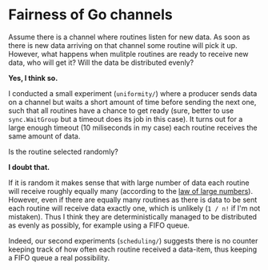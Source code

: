 # Fairness of Go channels
Assume there is a channel where routines listen for new data. As soon as there is new data arriving on that channel some routine will pick it up. However, what happens when mulitple routines are ready to receive new data, who will get it? Will the data be distributed evenly?

**Yes, I think so.**

I conducted a small experiment (`uniformity/`) where a producer sends data on a channel but waits a short amount of time before sending the next one, such that all routines have a chance to get ready (sure, better to use `sync.WaitGroup` but a timeout does its job in this case). It turns out for a large enough timeout (10 miliseconds in my case) each routine receives the same amount of data.

Is the routine selected randomly?

**I doubt that.**

If it is random it makes sense that with large number of data each routine will receive roughly equally many (according to the [law of large numbers](https://en.wikipedia.org/wiki/Law_of_large_numbers)). However, even if there are equally many routines as there is data to be sent each routine will receive data exactly one, which is unlikely (`1 / n!` if I'm not mistaken). Thus I think they are deterministically managed to be distributed as evenly as possibly, for example using a FIFO queue.

Indeed, our second experiments (`scheduling/`) suggests there is no counter keeping track of how often each routine received a data-item, thus keeping a FIFO queue a real possibility. 